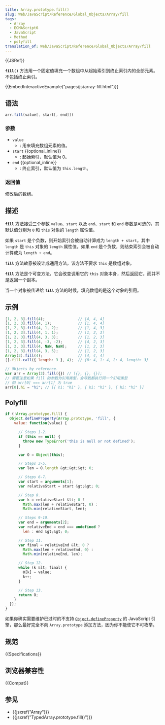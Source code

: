 ```yaml
---
title: Array.prototype.fill()
slug: Web/JavaScript/Reference/Global_Objects/Array/fill
tags:
  - Array
  - ECMAScript6
  - JavaScript
  - Method
  - polyfill
translation_of: Web/JavaScript/Reference/Global_Objects/Array/fill
---
```

{{JSRef}}

**`fill()`** 方法用一个固定值填充一个数组中从起始索引到终止索引内的全部元素。不包括终止索引。

{{EmbedInteractiveExample("pages/js/array-fill.html")}}

## 语法

```js
arr.fill(value[, start[, end]])
```

### 参数

- `value`
  - : 用来填充数组元素的值。
- `start` {{optional_inline}}
  - : 起始索引，默认值为 0。
- `end` {{optional_inline}}
  - : 终止索引，默认值为 `this.length`。

### 返回值

修改后的数组。

## 描述

**`fill`** 方法接受三个参数 `value`、`start` 以及 `end`、`start` 和 `end` 参数是可选的，其默认值分别为 `0` 和 `this` 对象的 `length` 属性值。

如果 `start` 是个负数，则开始索引会被自动计算成为 `length + start`，其中 `length` 是 `this` 对象的 `length` 属性值。如果 `end` 是个负数，则结束索引会被自动计算成为 `length + end`。

**`fill`** 方法故意被设计成通用方法，该方法不要求 `this` 是数组对象。

**`fill`** 方法是个可变方法，它会改变调用它的 `this` 对象本身，然后返回它，而并不是返回一个副本。

当一个对象被传递给 **`fill`** 方法的时候，填充数组的是这个对象的引用。

## 示例

```js
[1, 2, 3].fill(4);               // [4, 4, 4]
[1, 2, 3].fill(4, 1);            // [1, 4, 4]
[1, 2, 3].fill(4, 1, 2);         // [1, 4, 3]
[1, 2, 3].fill(4, 1, 1);         // [1, 2, 3]
[1, 2, 3].fill(4, 3, 3);         // [1, 2, 3]
[1, 2, 3].fill(4, -3, -2);       // [4, 2, 3]
[1, 2, 3].fill(4, NaN, NaN);     // [1, 2, 3]
[1, 2, 3].fill(4, 3, 5);         // [1, 2, 3]
Array(3).fill(4);                // [4, 4, 4]
[].fill.call({ length: 3 }, 4);  // {0: 4, 1: 4, 2: 4, length: 3}

// Objects by reference.
var arr = Array(3).fill({}) // [{}, {}, {}];
// 需要注意如果 fill 的参数为引用类型，会导致都执行同一个引用类型
// 如 arr[0] === arr[1] 为 true
arr[0].hi = "hi"; // [{ hi: "hi" }, { hi: "hi" }, { hi: "hi" }]
```

## Polyfill

```js
if (!Array.prototype.fill) {
  Object.defineProperty(Array.prototype, 'fill', {
    value: function(value) {

      // Steps 1-2.
      if (this == null) {
        throw new TypeError('this is null or not defined');
      }

      var O = Object(this);

      // Steps 3-5.
      var len = O.length &gt;&gt;&gt; 0;

      // Steps 6-7.
      var start = arguments[1];
      var relativeStart = start &gt;&gt; 0;

      // Step 8.
      var k = relativeStart &lt; 0 ?
        Math.max(len + relativeStart, 0) :
        Math.min(relativeStart, len);

      // Steps 9-10.
      var end = arguments[2];
      var relativeEnd = end === undefined ?
        len : end &gt;&gt; 0;

      // Step 11.
      var final = relativeEnd &lt; 0 ?
        Math.max(len + relativeEnd, 0) :
        Math.min(relativeEnd, len);

      // Step 12.
      while (k &lt; final) {
        O[k] = value;
        k++;
      }

      // Step 13.
      return O;
    }
  });
}
```

如果你确实需要维护已过时的不支持 [`Object.defineProperty`](/zh-CN/docs/Web/JavaScript/Reference/Global_Objects/Object/defineProperty) 的 JavaScript 引擎，那么最好完全不向 `Array.prototype` 添加方法，因为你不能使它不可枚举。

## 规范

{{Specifications}}

## 浏览器兼容性

{{Compat}}

## 参见

- {{jsxref("Array")}}
- {{jsxref("TypedArray.prototype.fill()")}}
